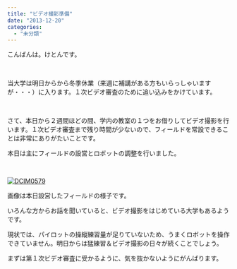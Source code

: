 ```yaml
---
title: "ビデオ撮影準備"
date: "2013-12-20"
categories: 
  - "未分類"
---
```


こんばんは。けとんです。

 

当大学は明日からから冬季休業（来週に補講がある方もいらっしゃいますが・・・）に入ります。１次ビデオ審査のために追い込みをかけています。

 

さて、本日から２週間ほどの間、学内の教室の１つをお借りしてビデオ撮影を行います。１次ビデオ審査まで残り時間が少ないので、フィールドを常設できることは非常にありがたいことです。

本日は主にフィールドの設営とロボットの調整を行いました。

 

[![DCIM0579](images/DCIM0579-300x168.jpg)](http://technouskit.net/blog/wp-content/uploads/2013/12/DCIM0579.jpg)

画像は本日設営したフィールドの様子です。

いろんな方からお話を聞いていると、ビデオ撮影をはじめている大学もあるようです。

現状では、パイロットの操縦練習量が足りていないため、うまくロボットを操作できていません。明日からは猛練習＆ビデオ撮影の日々が続くことでしょう。

まずは第１次ビデオ審査に受かるように、気を抜かないようにがんばります。
